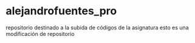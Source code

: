 # alejandrofuentes_pro
repositorio destinado a la subida de códigos de la asignatura 
esto es una modificación de repositorio 
